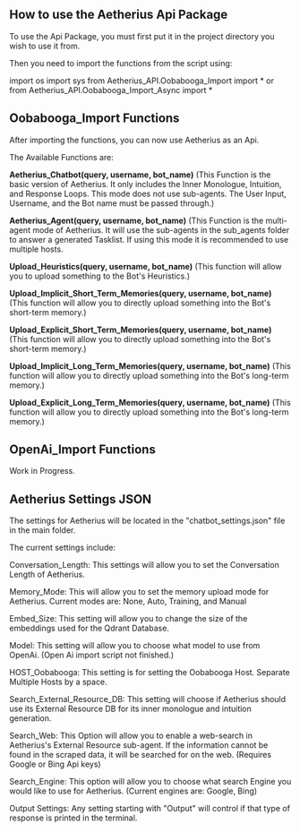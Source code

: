 ## How to use the Aetherius Api Package

To use the Api Package, you must first put it in the project directory you wish to use it from.

Then you need to import the functions from the script using:

import os
import sys
from Aetherius_API.Oobabooga_Import import *
or
from Aetherius_API.Oobabooga_Import_Async import *





## Oobabooga_Import Functions

After importing the functions, you can now use Aetherius as an Api.

The Available Functions are:

**Aetherius_Chatbot(query, username, bot_name)**
(This Function is the basic version of Aetherius.  It only includes the Inner Monologue, Intuition, and Response Loops.  This mode does not use sub-agents.  The User Input, Username, and the Bot name must be passed through.)

**Aetherius_Agent(query, username, bot_name)**
(This Function is the multi-agent mode of Aetherius.  It will use the sub-agents in the sub_agents folder to answer a generated Tasklist.  If using this mode it is recommended to use multiple hosts.

**Upload_Heuristics(query, username, bot_name)**
(This function will allow you to upload something to the Bot's Heuristics.)

**Upload_Implicit_Short_Term_Memories(query, username, bot_name)**
(This function will allow you to directly upload something into the Bot's short-term memory.)

**Upload_Explicit_Short_Term_Memories(query, username, bot_name)**
(This function will allow you to directly upload something into the Bot's short-term memory.)

**Upload_Implicit_Long_Term_Memories(query, username, bot_name)**
(This function will allow you to directly upload something into the Bot's long-term memory.)

**Upload_Explicit_Long_Term_Memories(query, username, bot_name)**
(This function will allow you to directly upload something into the Bot's long-term memory.)

## OpenAi_Import Functions

Work in Progress.






## Aetherius Settings JSON

The settings for Aetherius will be located in the "chatbot_settings.json" file in the main folder.

The current settings include: 

Conversation_Length: This settings will allow you to set the Conversation Length of Aetherius.

Memory_Mode: This will allow you to set the memory upload mode for Aetherius.  Current modes are: None, Auto, Training, and Manual

Embed_Size: This setting will allow you to change the size of the embeddings used for the Qdrant Database.

Model: This setting will allow you to choose what model to use from OpenAi.  (Open Ai import script not finished.)

HOST_Oobabooga: This setting is for setting the Oobabooga Host.  Separate Multiple Hosts by a space.

Search_External_Resource_DB: This setting will choose if Aetherius should use its External Resource DB for its inner monologue and intuition generation.

Search_Web: This Option will allow you to enable a web-search in Aetherius's External Resource sub-agent.  If the information cannot be found in the scraped data, it will be searched for on the web. (Requires Google or Bing Api keys)

Search_Engine: This option will allow you to choose what search Engine you would like to use for Aetherius. (Current engines are: Google, Bing)

Output Settings: Any setting starting with "Output" will control if that type of response is printed in the terminal.
